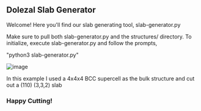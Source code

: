 ## Dolezal Slab Generator

Welcome! Here you'll find our slab generating tool, slab-generator.py

Make sure to pull both slab-generator.py and the structures/ directory. To initialize, execute slab-generator.py and follow the prompts, 

"python3 slab-generator.py"

 ![image](https://user-images.githubusercontent.com/47109396/143381504-ab0567db-581b-4ff6-9244-4a04b0773f1a.png)

In this example I used a 4x4x4 BCC supercell as the bulk structure and cut out a (110) (3,3,2) slab
### Happy Cutting!
